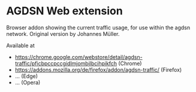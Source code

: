AGDSN Web extension
====================

Browser addon showing the current traffic usage, for use within the agdsn network.
Original version by Johannes Müller.

Available at 

- https://chrome.google.com/webstore/detail/agdsn-traffic/pficbpccpccgidlmjombjlbcihpikfch (Chrome)
- https://addons.mozilla.org/de/firefox/addon/agdsn-traffic/ (Firefox)
- ... (Edge)
- ... (Opera)
